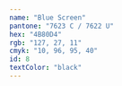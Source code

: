 ```yaml
---
name: "Blue Screen"
pantone: "7623 C / 7622 U"
hex: "4B80D4"
rgb: "127, 27, 11"
cmyk: "10, 96, 95, 40"
id: 8
textColor: "black"
---
```

